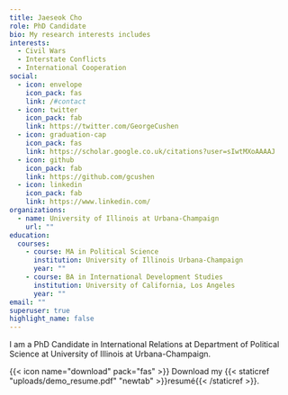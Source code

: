 ```yaml
---
title: Jaeseok Cho
role: PhD Candidate
bio: My research interests includes
interests:
  - Civil Wars
  - Interstate Conflicts
  - International Cooperation
social:
  - icon: envelope
    icon_pack: fas
    link: /#contact
  - icon: twitter
    icon_pack: fab
    link: https://twitter.com/GeorgeCushen
  - icon: graduation-cap
    icon_pack: fas
    link: https://scholar.google.co.uk/citations?user=sIwtMXoAAAAJ
  - icon: github
    icon_pack: fab
    link: https://github.com/gcushen
  - icon: linkedin
    icon_pack: fab
    link: https://www.linkedin.com/
organizations:
  - name: University of Illinois at Urbana-Champaign
    url: ""
education:
  courses:
    - course: MA in Political Science
      institution: University of Illinois Urbana-Champaign
      year: ""
    - course: BA in International Development Studies
      institution: University of California, Los Angeles
      year: ""
email: ""
superuser: true
highlight_name: false
---
```

I am a PhD Candidate in International Relations at Department of Political Science at University of Illinois at Urbana-Champaign.

{{< icon name="download" pack="fas" >}} Download my {{< staticref "uploads/demo_resume.pdf" "newtab" >}}resumé{{< /staticref >}}.